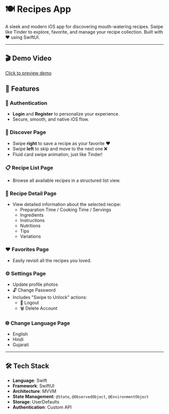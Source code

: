 # 🍽️ Recipes App

A sleek and modern iOS app for discovering mouth-watering recipes. Swipe like Tinder to explore, favorite, and manage your recipe collection. Built with ❤️ using SwiftUI.

---

## 🎬 Demo Video
[Click to preview demo](https://www.instagram.com/p/DIZHvtjonej/?utm_source=ig_web_copy_link&igsh=MzRlODBiNWFlZA==)


## 📲 Features

### 🔐 Authentication
- **Login** and **Register** to personalize your experience.
- Secure, smooth, and native iOS flow.

### 🎴 Discover Page
- Swipe **right** to save a recipe as your favorite ❤️
- Swipe **left** to skip and move to the next one ❌
- Fluid card swipe animation, just like Tinder!

### 📋 Recipe List Page
- Browse all available recipes in a structured list view.

### 📖 Recipe Detail Page
- View detailed information about the selected recipe:
  - Preparation Time / Cooking Time / Servings
  - Ingredients
  - Instructions
  - Nutritions
  - Tips
  - Variations

### ❤️ Favorites Page
- Easily revisit all the recipes you loved.

### ⚙️ Settings Page
- Update profile photos
- 🔓 Change Password
- Includes "Swipe to Unlock" actions:
  - 🚪 Logout
  - 🗑️ Delete Account

### 🌐 Change Language Page
- English
- Hindi
- Gujarati

---

## 🛠️ Tech Stack

- **Language**: Swift
- **Framework**: SwiftUI
- **Architecture**: MVVM
- **State Management**: `@State`, `@ObservedObject`, `@EnvironmentObject`
- **Storage**: UserDefaults
- **Authentication**: Custom API
